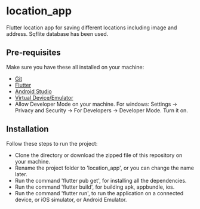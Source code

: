 # location_app

Flutter location app for saving different locations including image and address. Sqflite database has been used.

## Pre-requisites

Make sure you have these all installed on your machine:

- [Git](https://git-scm.com/downloads)
- [Flutter](https://docs.flutter.dev/get-started/install)
- [Android Studio](https://developer.android.com/studio/install)
- [Virtual Device/Emulator](https://developer.android.com/studio/run/emulator)
- Allow Developer Mode on your machine. For windows: Settings -> Privacy and Security -> For Developers -> Developer Mode. Turn it on.

## Installation

Follow these steps to run the project:

- Clone the directory or download the zipped file of this repository on your machine.
- Rename the project folder to 'location_app', or you can change the name later.
- Run the command 'flutter pub get', for installing all the dependencies.
- Run the command 'flutter build', for building apk, appbundle, ios.
- Run the command 'flutter run', to run the application on a connected device, or iOS simulator, or Android Emulator.